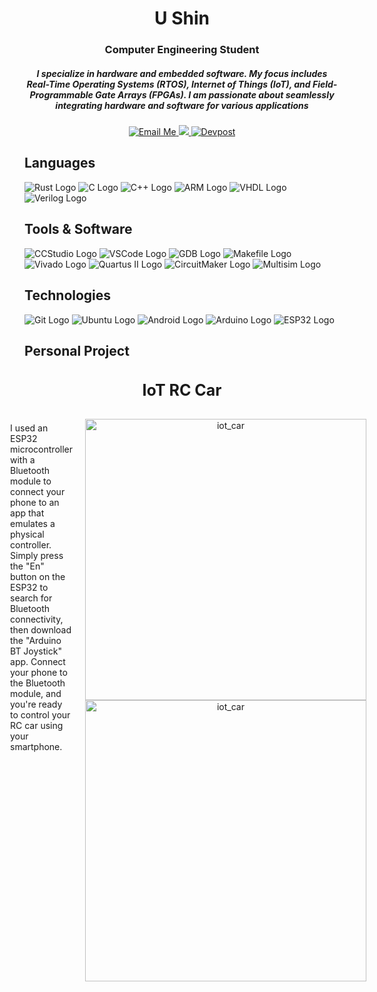 <h1 align="center"> </h1>
<h1 align="center"> U Shin </h1>
<h3 align="center"> Computer Engineering Student </h3>

<h5 align="center">  I specialize in hardware and embedded software. My focus includes Real-Time Operating Systems (RTOS), Internet of Things (IoT), and Field-Programmable Gate Arrays (FPGAs). I am passionate about seamlessly integrating hardware and software for various applications </h5>

<p align="center">
  <a href="mailto:ushin@buffalo.edu" style="margin: 0">
    <img src="https://img.shields.io/badge/Email%20Me-blue?style=for-the-badge&logo=gmail" alt="Email Me">
  </a>

  <a href="https://www.linkedin.com/in/u-shin" rel="nofollow" style="margin: 0">
    <img src="https://img.shields.io/badge/LinkedIn-0077B5?style=for-the-badge&logo=linkedin&logoColor=white">
  </a>

  <a href="https://devpost.com/ushin404?ref_content=user-portfolio&ref_feature=portfolio&ref_medium=global-nav" style="margin: 0">
    <img src="https://img.shields.io/badge/Devpost-blue?style=for-the-badge&logo=devpost" alt="Devpost">
  </a>
</p>

## Languages
![Rust Logo](https://img.shields.io/badge/Rust-000000?style=for-the-badge&logo=rust&logoColor=white)
![C Logo](https://img.shields.io/badge/C-00599C?style=for-the-badge&logo=c&logoColor=white)
![C++ Logo](https://img.shields.io/badge/C++-00599C?style=for-the-badge&logo=c%2B%2B&logoColor=white)
![ARM Logo](https://img.shields.io/badge/ARM-00979D?style=for-the-badge&logo=arm&logoColor=white)
![VHDL Logo](https://img.shields.io/badge/VHDL-543978?style=for-the-badge&logo=vhdl&logoColor=white)
![Verilog Logo](https://img.shields.io/badge/Verilog-0052CC?style=for-the-badge&logo=verilog&logoColor=white)

## Tools & Software
![CCStudio Logo](https://img.shields.io/badge/CCStudio-0078D4?style=for-the-badge&logo=ti&logoColor=white)
![VSCode Logo](https://img.shields.io/badge/VSCode-007ACC?style=for-the-badge&logo=visual-studio-code&logoColor=white)
![GDB Logo](https://img.shields.io/badge/GDB-F05032?style=for-the-badge&logo=gdb&logoColor=white)
![Makefile Logo](https://img.shields.io/badge/Makefile-000000?style=for-the-badge&logo=gnu-make&logoColor=white)
![Vivado Logo](https://img.shields.io/badge/Vivado-AC4144?style=for-the-badge&logo=xilinx&logoColor=white)
![Quartus II Logo](https://img.shields.io/badge/Quartus%20II-0081CD?style=for-the-badge&logo=altera&logoColor=white)
![CircuitMaker Logo](https://img.shields.io/badge/CircuitMaker-0043CE?style=for-the-badge&logo=altium&logoColor=white)
![Multisim Logo](https://img.shields.io/badge/Multisim-FF6600?style=for-the-badge&logo=national-instruments&logoColor=white)

## Technologies
![Git Logo](https://img.shields.io/badge/Git-F05032?style=for-the-badge&logo=git&logoColor=white)
![Ubuntu Logo](https://img.shields.io/badge/Ubuntu-E95420?style=for-the-badge&logo=ubuntu&logoColor=white)
![Android Logo](https://img.shields.io/badge/Android-3DDC84?style=for-the-badge&logo=android&logoColor=white)
![Arduino Logo](https://img.shields.io/badge/Arduino-00979D?style=for-the-badge&logo=arduino&logoColor=white)
![ESP32 Logo](https://img.shields.io/badge/ESP32-000000?style=for-the-badge&logo=esp32&logoColor=white)


## Personal Project

<div align="center">
  <h1 style="font-size: 25px;">IoT RC Car</h1>
</div>

<div style="display: flex; justify-content: center;">
  <div style="flex: 1; max-width: 50%; padding: 20px;">
    <!-- Description goes here -->
      I used an ESP32 microcontroller with a Bluetooth module to connect your phone to an app that emulates a physical controller. Simply press the "En" button on the ESP32 to          search for Bluetooth connectivity, then download the "Arduino BT Joystick" app. Connect your phone to the Bluetooth module, and you're ready to control your RC car using          your smartphone.
  </div>
  
  <div style="flex: 1; text-align: center;">
    <!-- Pictures go here -->
    <p align="center">
      <img src="https://github.com/ushin-cse/ushin-cse.github.io/assets/55006699/29d98a4a-fda4-4851-91d7-4c27af35682d" alt="iot_car" width="450">
      <img src="https://github.com/ushin-cse/ushin-cse.github.io/assets/55006699/0d615888-05a3-4e32-887d-4290270ac935" alt="iot_car" width="450">
    </p>
  </div>
</div>
